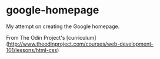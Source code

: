 # google-homepage

My attempt on creating the Google homepage.

From The Odin Project's [curriculum]
(http://www.theodinproject.com/courses/web-development-101/lessons/html-css)
